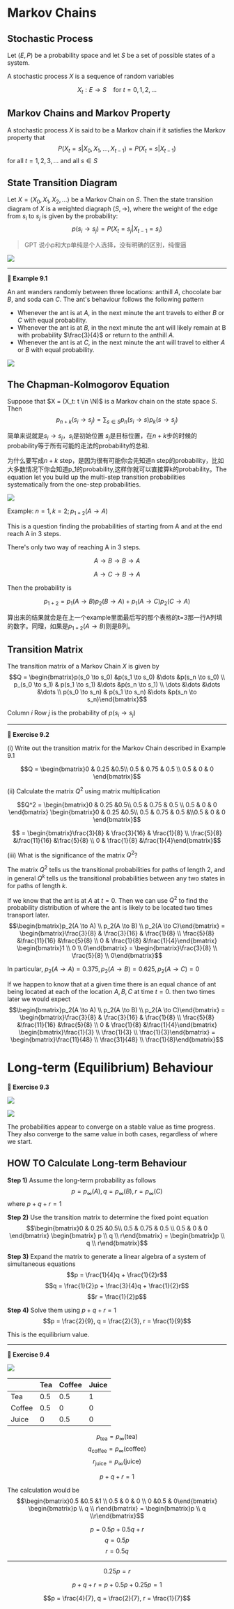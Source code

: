 # Markov Chains
## Stochastic Process
Let $(E,P)$ be a probability space and let $S$ be a set of possible states of a system.

A stochastic process $X$ is a sequence of random variables

$$X_t: E\to S\ \ \ \ \textrm{for }t=0,1,2,\dots$$

## Markov Chains and Markov Property
A stochastic process $X$ is said to be a Markov chain if it satisfies the Markov property that
$$P(X_t=s| X_0, X_1, \dots, X_{t-1}) = P(X_t=s|X_{t-1})$$
for all $t=1,2,3,\dots$ and all $s \in S$

## State Transition Diagram
Let $X = \langle X_0, X_1, X_2, \dots\rangle$ be a Markov Chain on $S$. Then the state transition diagram of $X$ is a weighted diagraph $(S,\to)$, where the weight of the edge from $s_i$ to $s_j$ is given by the probability:
$$p(s_i \to s_j) = P(X_t = s_j| X_{t-1} = s_i)$$

> GPT 说小p和大p单纯是个人选择，没有明确的区别，纯傻逼

![](./assets/imgs/9-statetransitiondiagram.png)

----
**:smoking: Example 9.1**

An ant wanders randomly between three locations: anthill $A$, chocolate bar $B$, and soda can $C$. The ant's behaviour follows the following pattern
- Whenever the ant is at $A$, in the next minute the ant travels to either $B$ or $C$ with equal probability.
- Whenever the ant is at $B$, in the next minute the ant will likely remain at B with probability $\frac{3}{4}$ or return to the anthill $A$.
- Whenever the ant is at $C$, in the next minute the ant will travel to either $A$ or $B$ with equal probability.

![](./assets/imgs/9-example91.png)

## The Chapman-Kolmogorov Equation
Suppose that $X = (X_t: t \in \N)$ is a Markov chain on the state space $S$. Then
$$p_{n+k}(s_i \to s_j) = \sum_{s \in S} p_n(s_i \to s)p_k(s \to s_j)$$

简单来说就是$s_i \to s_j$，$s_i$是初始位置 $s_j$是目标位置，在$n+k$步的时候的probability等于所有可能的走法的probability的总和.

为什么要写成$n+k$ step，是因为很有可能你会先知道n step的probability，比如大多数情况下你会知道p_1的probability,这样你就可以直接算k的probability。The equation let you build up the multi-step transition probabilities systematically from the one-step probabilities.

![](./assets/imgs/9-chapmanexample.png)

Example: $n=1, k=2; p_{1+2}(A\to A)$

This is a question finding the probabilities of starting from A and at the end reach A in 3 steps.

There's only two way of reaching A in 3 steps.

$$A \to B \to B \to A$$

$$A \to C\to B \to A$$

Then the probability is

$$p_{1+2} = p_1(A \to B)p_2(B \to A) + p_1(A\to C)p_2(C \to A)$$

算出来的结果就会是在上一个example里面最后写的那个表格的t=3那一行A列填的数字。同理，如果是$p_{1+2}(A\to B)$则是B列。

## Transition Matrix
The transition matrix of a Markov Chain $X$ is given by
$$Q = \begin{bmatrix}p(s_0 \to s_0) &p(s_1 \to s_0) &\dots &p(s_n \to s_0) \\ p_(s_0 \to s_1) & p(s_1 \to s_1) &\dots &p(s_n \to s_1) \\ \dots &\dots &\dots &\dots \\ p(s_0 \to s_n) & p(s_1 \to s_n) &\dots &p(s_n \to s_n)\end{bmatrix}$$

Column $i$ Row $j$ is the probability of $p(s_i \to s_j)$


----
**:smoking: Exercise 9.2**

(i) Write out the transition matrix for the Markov Chain described in Example 9.1

$$Q = \begin{bmatrix}0 & 0.25 &0.5\\ 0.5 & 0.75 & 0.5 \\ 0.5 & 0 & 0 \end{bmatrix}$$

(ii) Calculate the matrix $Q^2$ using matrix multiplication

$$Q^2 = \begin{bmatrix}0 & 0.25 &0.5\\ 0.5 & 0.75 & 0.5 \\ 0.5 & 0 & 0 \end{bmatrix} \begin{bmatrix}0 & 0.25 &0.5\\ 0.5 & 0.75 & 0.5 &\\0.5 & 0 & 0 \end{bmatrix}$$

$$ = \begin{bmatrix}\frac{3}{8} & \frac{3}{16} & \frac{1}{8} \\ \frac{5}{8} &\frac{11}{16} &\frac{5}{8} \\ 0 & \frac{1}{8} &\frac{1}{4}\end{bmatrix}$$

(iii) What is the significance of the matrix $Q^2$?

The matrix $Q^2$ tells us the transitional probabilities for paths of length 2, and in general $Q^k$ tells us the transitional probabilities between any two states in for paths of length $k$.

If we know that the ant is at $A$ at $t=0$. Then we can use $Q^2$ to find the probability distribution of where the ant is likely to be located two times transport later.
$$\begin{bmatrix}p_2(A \to A) \\ p_2(A \to B) \\ p_2(A \to C)\end{bmatrix} = \begin{bmatrix}\frac{3}{8} & \frac{3}{16} & \frac{1}{8} \\ \frac{5}{8} &\frac{11}{16} &\frac{5}{8} \\ 0 & \frac{1}{8} &\frac{1}{4}\end{bmatrix} \begin{bmatrix}1 \\ 0 \\ 0\end{bmatrix} = \begin{bmatrix}\frac{3}{8} \\ \frac{5}{8} \\ 0\end{bmatrix}$$

In particular, $p_2(A \to A) = 0.375, p_2(A \to B)=0.625, p_2(A\to C) = 0$

If we happen to know that at a given time there is an equal chance of ant being located at each of the location $A, B, C$ at time $t=0$. then two times later we would expect
$$\begin{bmatrix}p_2(A \to A) \\ p_2(A \to B) \\ p_2(A \to C)\end{bmatrix} = \begin{bmatrix}\frac{3}{8} & \frac{3}{16} & \frac{1}{8} \\ \frac{5}{8} &\frac{11}{16} &\frac{5}{8} \\ 0 & \frac{1}{8} &\frac{1}{4}\end{bmatrix} \begin{bmatrix}\frac{1}{3} \\ \frac{1}{3} \\ \frac{1}{3}\end{bmatrix} = \begin{bmatrix}\frac{11}{48} \\ \frac{31}{48} \\ \frac{1}{8}\end{bmatrix}$$

# Long-term (Equilibrium) Behaviour
**:smoking: Exercise 9.3**

![](./assets/imgs/9-exercise93.png)

![](./assets/imgs/9-exercise93solution.png)

The probabilities appear to converge on a stable value as time progress. They also converge to the same value in both cases, regardless of where we start.

## HOW TO Calculate Long-term Behaviour

**Step 1)** Assume the long-term probability as follows
$$p = p_\infty(A), q = p_\infty(B), r = p_\infty(C)$$
where $p+q+r = 1$

**Step 2)** Use the transition matrix to determine the fixed point equation
$$\begin{bmatrix}0 & 0.25 &0.5\\ 0.5 & 0.75 & 0.5 \\ 0.5 & 0 & 0 \end{bmatrix} \begin{bmatrix} p \\ q \\ r\end{bmatrix} = \begin{bmatrix}p \\ q \\ r\end{bmatrix}$$

**Step 3)** Expand the matrix to generate a linear algebra of a system of simultaneous equations
$$p = \frac{1}{4}q + \frac{1}{2}r$$
$$q = \frac{1}{2}p + \frac{3}{4}q + \frac{1}{2}r$$
$$r = \frac{1}{2}p$$

**Step 4)** Solve them using $p+q+r = 1$
$$p = \frac{2}{9}, q = \frac{2}{3}, r = \frac{1}{9}$$

This is the equilibrium value.

----
**:smoking: Exercise 9.4** 

![](./assets/imgs/9-exercise94.png)

|     | Tea    | Coffee    | Juice    |
|---------------- | --------------- | --------------- | --------------- |
| Tea    | 0.5 | 0.5 | 1  |
| Coffee | 0.5 | 0   | 0  |
| Juice  | 0   | 0.5 | 0  |

$$p_{\textrm{tea}} = p_\infty(\textrm{tea})$$
$$q_{\textrm{coffee}} = p_\infty(\textrm{coffee})$$
$$r_{\textrm{juice}} = p_\infty(\textrm{juice})$$

$$p + q + r = 1$$

The calculation would be
$$\begin{bmatrix}0.5 &0.5 &1 \\ 0.5 & 0 & 0 \\ 0 &0.5 & 0\end{bmatrix} \begin{bmatrix}p \\ q \\ r\end{bmatrix} = \begin{bmatrix}p \\ q \\r\end{bmatrix}$$

$$p = 0.5p + 0.5q + r$$
$$q = 0.5p$$
$$r = 0.5q$$

----

$$0.25p = r$$

$$p + q +r = p + 0.5p + 0.25p = 1$$

$$p = \frac{4}{7}, q = \frac{2}{7}, r = \frac{1}{7}$$
